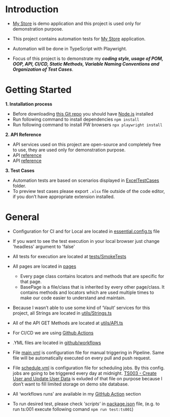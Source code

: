 # Introduction

- [My Store](http://teststore.automationtesting.co.uk/) is demo application and this project is used only for demonstration purpose.
- This project contains automation tests for [My Store](http://teststore.automationtesting.co.uk/) application.
- Automation will be done in TypeScript with Playwright.

- Focus of this project is to demonstrate my ***coding style, usage of POM, OOP, API, CI/CD, Static Methods, Variable Naming Conventions and Organization of Test Cases***.



# Getting Started

**1. Installation process**
- Before downloading [this Git repo](https://github.com/MareDz/mystoredemo) you should have [Node.js](https://nodejs.org/en/download) installed
- Run following command to install dependencies `npm install`
- Run following command to install PW browsers `npx playwright install`

**2. API Reference**
- API services used on this project are open-source and completely free to use, they are used only for demonstration purpose.
- API [reference](https://randomuser.me/)
- API [reference](https://baconipsum.com/json-api/)

**3. Test Cases**
- Automation tests are based on scenarios displayed in [ExcelTestCases](https://github.com/MareDz/mystoredemo/tree/main/ExcelTestCases) folder.
- To preview test cases please export `.xlsx` file outside of the code editor, if you don’t have appropriate extension installed.



# General 

- Configuration for CI and for Local are located in [essential.config.ts](https://github.com/MareDz/mystoredemo/blob/main/essential.config.ts) file
- If you want to see the test execution in your local browser just change 'headless' argument to 'false'

- All tests for execution are located at [tests/SmokeTests](https://github.com/MareDz/mystoredemo/tree/main/tests/SmokeTests)

- All pages are located in [pages](https://github.com/MareDz/mystoredemo/tree/main/pages)
  - Every page class contains locators and methods that are specific for that page.
  - BasePage is a file/class that is inherited by every other page/class. It contains methods and locators which are used multiple times to make our code easier to understand and maintain.

 - Because I wasn’t able to use some kind of ‘Vault’ services for this project, all Strings are located in [utils/Strings.ts](https://github.com/MareDz/mystoredemo/blob/main/utils/Strings.ts)
 - All of the API GET Methods are located at [utils/API.ts](https://github.com/MareDz/mystoredemo/blob/main/utils/API.ts)

- For CI/CD we are using [Github Actions](https://docs.github.com/en/actions)
- .YML files are located in [github/workflows](https://github.com/MareDz/mystoredemo/tree/main/.github/workflows)
- File [main.yml](https://github.com/MareDz/mystoredemo/blob/main/.github/workflows/main.yml) is configuration file for manual triggering in Pipeline. Same file will be automatically executed on every pull and push request.
- File [schedule.yml](https://github.com/MareDz/mystoredemo/blob/main/.github/workflows/schedule.yml) is configuration file for scheduling jobs. By this config. jobs are going to be triggered every day at midnight. [TS003 - Create User and Update User Data](https://github.com/MareDz/mystoredemo/blob/main/tests/SmokeTests/CreateUserAndUpdateUserData.spec.ts) is exluded of that file on purpose because I don’t want to fill limited storage on demo site database. 
- All ‘workflows runs’ are available in my [GitHub Action](https://github.com/MareDz/mystoredemo/actions) section

- To run desired test, please check *'scripts'* in [package.json](https://github.com/MareDz/mystoredemo/blob/main/package.json) file, (e.g. to run ts:001 execute following comand `npm run test:ts001`)
